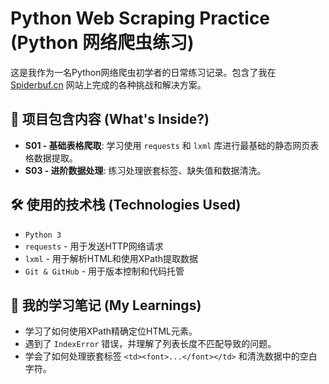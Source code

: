# Python Web Scraping Practice (Python 网络爬虫练习)
这是我作为一名Python网络爬虫初学者的日常练习记录。包含了我在 [Spiderbuf.cn](https://spiderbuf.cn/) 网站上完成的各种挑战和解决方案。

## 🚀 项目包含内容 (What's Inside?)
*   **S01 - 基础表格爬取**: 学习使用 `requests` 和 `lxml` 库进行最基础的静态网页表格数据提取。
*   **S03 - 进阶数据处理**: 练习处理嵌套标签、缺失值和数据清洗。


## 🛠️ 使用的技术栈 (Technologies Used)
*   `Python 3`
*   `requests` - 用于发送HTTP网络请求
*   `lxml` - 用于解析HTML和使用XPath提取数据
*   `Git & GitHub` - 用于版本控制和代码托管

## 🧠 我的学习笔记 (My Learnings)
*   学习了如何使用XPath精确定位HTML元素。
*   遇到了 `IndexError` 错误，并理解了列表长度不匹配导致的问题。
*   学会了如何处理嵌套标签 `<td><font>...</font></td>` 和清洗数据中的空白字符。